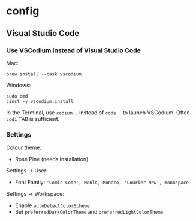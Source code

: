 # config

## Visual Studio Code

### Use VSCodium instead of Visual Studio Code

Mac:

```
brew install --cask vscodium
```

Windows:

```
sudo cmd
cinst -y vscodium.install
```

In the Terminal, use `codium .` instead of `code .` to launch VSCodium. Often `codi` <kbd>TAB</kbd> is sufficient.

### Settings

Colour theme:

- Rosé Pine (needs installation)

Settings &rarr; User:

- Font Family: `'Comic Code', Menlo, Monaco, 'Courier New', monospace`

Settings &rarr; Workspace:

- Enable `autoDetectColorScheme`
- Set `preferredDarkColorTheme` and `preferredLightColorTheme`
